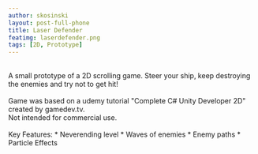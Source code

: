 ```yaml
---
author: skosinski
layout: post-full-phone
title: Laser Defender
featimg: laserdefender.png
tags: [2D, Prototype]
---
```

<br>
A small prototype of a 2D scrolling game. Steer your ship, keep destroying the enemies and try not to get hit! <br>
<br>
Game was based on a udemy tutorial "Complete C# Unity Developer 2D" created by gamedev.tv.<br>
Not intended for commercial use.<br>
<br>
Key Features: 
* Neverending level
* Waves of enemies
* Enemy paths
* Particle Effects<br>